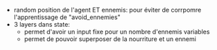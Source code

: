- random position de l'agent ET ennemis: pour éviter de corrpomre l'apprentissage de "avoid_ennemies"
- 3 layers dans state: 
  - permet d'avoir un input fixe pour un nombre d'ennemis variables
  - permet de pouvoir superposer de la nourriture et un ennemi